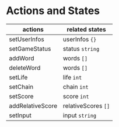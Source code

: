 # Actions and States

| actions  | related states |
|-|-|
| setUserInfos | userInfos `{}` |
| setGameStatus  | status `string`|
| addWord | words `[]`  |
| deleteWord | words `[]` |
| setLife | life `int` |
| setChain | chain `int` |
| setScore | score `int` |
| addRelativeScore | relativeScores `[]` |
| setInput | input `string` |